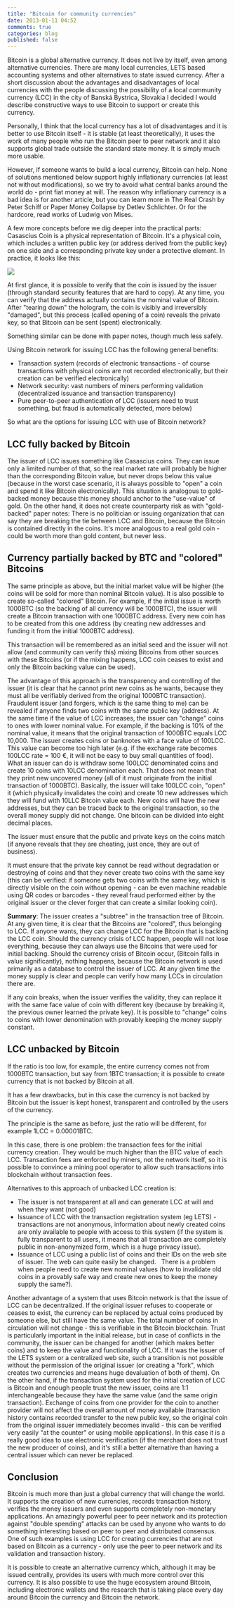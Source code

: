 ```yaml
---
title: "Bitcoin for community currencies"
date: 2013-01-11 04:52
comments: true
categories: blog
published: false
---
```


Bitcoin is a global alternative currency. It does not live by itself,
even among alternative currencies. There are many local currencies,
LETS based accounting systems and other alternatives to state issued
currency.  After a short discussion about the advantages and
disadvantages of local currencies with the people discussing the
possibility of a local community currency (LCC) in the city of Banská
Bystrica, Slovakia I decided I would describe constructive ways to
use Bitcoin to support or create this currency.

Personally, I think that the local currency has a lot of disadvantages
and it is better to use Bitcoin itself - it is stable (at least
theoretically), it uses the work of many people who run the Bitcoin
peer to peer network and it also supports global trade outside the
standard state money. It is simply much more usable.

However, if someone wants to build a local currency, Bitcoin can
help. None of solutions mentioned below support highly inflationary
currencies (at least not without modifications), so we try to avoid
what central banks around the world do - print fiat money at will.
The reason why inflationary currency is a bad idea is for another
article, but you can learn more in The Real Crash by Peter Schiff
or Paper Money Collapse by Detlev Schlichter. Or for the hardcore,
read works of Ludwig von Mises.

A few more concepts before we dig deeper into the practical parts:
Casascius Coin is a physical representation of Bitcoin. It's a
physical coin, which includes a written public key (or address
derived from the public key) on one side and a corresponding private
key under a protective element. In practice, it looks like this:

<img src="https://www.casascius.com/btcpile3-1200.jpg"/>

At first glance, it is possible to verify that the coin is issued
by the issuer (through standard security features that are hard
to copy). At any time, you can verify that the address actually
contains the nominal value of Bitcoin. After "tearing down" the
hologram, the coin is visibly and irreversibly "damaged", but this
process (called opening of a coin) reveals the private key, so that
Bitcoin can be sent (spent) electronically.

Something similar can be done with paper notes, though much less safely.

Using Bitcoin network for issuing LCC has the following general benefits:

- Transaction system (records of electronic transactions - of course transactions with physical coins are not recorded electronically, but their creation can be verified electronically)
- Network security: vast numbers of miners performing validation (decentralized issuance and transaction transparency)
- Pure peer-to-peer authentication of LCC (issuers need to trust something, but fraud is automatically detected, more below)

So what are the options for issuing LCC with use of Bitcoin network?

LCC fully backed by Bitcoin
---------------------------

The issuer of LCC issues something like Casascius coins. They can issue
only a limited number of that, so the real market rate will 
probably be higher than the corresponding Bitcoin value, but never
drops below this value (because in the worst case scenario, it is always
possible to "open" a coin and spend it like Bitcoin electronically).
This situation is analogous to gold-backed money because this money
should anchor to the "use-value" of gold. On the other hand, it
does not create counterparty risk as with "gold-backed" paper notes:
There is no politician or issuing organization that can say they
are breaking the tie between LCC and Bitcoin, because the Bitcoin
is contained directly in the coins. It's more analogous to a real
gold coin - could be worth more than gold content, but never less.

Currency partially backed by BTC and "colored" Bitcoins
-------------------------------------------------------

The same principle as above, but the initial market value will be
higher (the coins will be sold for more than nominal Bitcoin value).
It is also possible to create so-called "colored" Bitcoin.  For
example, if the initial issue is worth 1000BTC (so the backing of
all currency will be 1000BTC), the issuer will create a Bitcoin
transaction with one 1000BTC address. Every new coin has to be
created from this one address (by creating new addresses and funding
it from the initial 1000BTC address).

This transaction will be remembered as an initial seed and the issuer
will not allow (and community can verify this) mixing Bitcoins from
other sources with these Bitcoins (or if the mixing happens, LCC
coin ceases to exist and only the Bitcoin backing value can be used).

The advantage of this approach is the transparency and controlling
of the issuer (it is clear that he cannot print new coins as he
wants, because they must  all be verifiably derived from the original
1000BTC transaction). Fraudulent issuer (and forgers, which is the
same thing to me) can be revealed if anyone finds two coins with
the same public key (address). At the same time if the value of LCC
increases, the issuer can "change" coins to ones with lower nominal
value. For example, if the backing is 10% of the nominal value, it
means that the original transaction of 1000BTC equals LCC 10,000.
The issuer creates coins or banknotes with a face value of 100LCC.  This
value can become too high later (e.g. if the exchange rate becomes
100LCC rate = 100 €, it will not be easy to buy small quantities
of food). What an issuer can do is withdraw some 100LCC denominated
coins and create 10 coins with 10LCC denomination each. That does
not mean that they print new uncovered money (all of it must originate
from the initial transaction of 1000BTC). Basically, the issuer
will take 100LCC coin, "open" it (which physically invalidates the
coin) and create 10 new addresses which they will fund with 10LLC
Bitcoin value each.  New coins will have the new addresses, but
they can be traced back to the original transaction, so the overall
money supply did not change. One bitcoin can be divided into eight
decimal places.

The issuer must ensure that the public and private keys on the coins match
(if anyone reveals that they are cheating, just once, they are out
of business).

It must ensure that the private key cannot be read without degradation
or destroying of coins and that they never create two coins with
the same key (this can be verified: if someone gets two coins with
the same key, which is directly visible on the coin without opening -
can be even machine readable using QR codes or barcodes - they
reveal fraud performed either by the original issuer or the clever
forger that can create a similar looking coin).

**Summary**: The issuer creates a "subtree" in the transaction tree
of Bitcoin. At any given time, it is clear that the Bitcoins are
"colored", thus belonging to LCC. If anyone wants, they can change
LCC for the Bitcoin that is backing the LCC coin.  Should the
currency crisis of LCC happen, people will not lose everything, because
they can always use the Bitcoins that were used for initial backing.
Should the currency crisis of Bitcoin occur, (Bitcoin falls in value
significantly), nothing happens, because the Bitcoin network is used
primarily as a database to control the issuer of LCC. At any given
time the money supply is clear and people can verify how many LCCs
in circulation there are.

If any coin breaks, when the issuer verifies the validity, they can
replace it with the same face value of coin with different key
(because by breaking it, the previous owner learned the private
key).  It is possible to "change" coins to coins with lower
denomination with provably keeping the money supply constant.

LCC unbacked by Bitcoin
-----------------------

If the ratio is too low, for example, the entire currency comes not from 1000BTC transaction, but say from 1BTC transaction; it is possible to create currency that is not backed by Bitcoin at all.

It has a few drawbacks, but in this case the currency is not backed by Bitcoin but the issuer is kept honest, transparent
and controlled by the users of the currency.

The principle is the same as before, just the ratio will be different, for example 1LCC = 0.00001BTC.

In this case, there is one problem: the transaction fees for the initial currency creation.
They would be much higher than the BTC value of each LCC. Transaction fees are enforced by miners, not the network itself, so it is possible to convince a mining pool operator to allow such transactions into blockchain without transaction fees.

Alternatives to this approach of unbacked LCC creation is:

- The issuer is not transparent at all and can generate LCC at will and when they want (not good)
- Issuance of LCC with the transaction registration system (eg LETS) - transactions are not anonymous, information about
  newly created coins are only available to people with access to this system (if the system is fully transparent to all users,
  it means that all transaction are completely public in non-anonymized form, which is a huge privacy issue).
- Issuance of LCC using a public list of coins and their IDs on the web site of issuer. The web can quite easily be changed.
  There is a problem when people need to create new nominal values (how to invalidate old coins in a provably safe way and
  create new ones to keep the money supply the same?). 

Another advantage of a system that uses Bitcoin network is that the
issue of LCC can be decentralized. If the original issuer refuses
to cooperate or ceases to exist, the currency can be replaced by
actual coins produced by someone else, but still have the same value.
The total number of coins in circulation will not change - this
is verifiable in the Bitcoin blockchain. Trust is particularly
important in the initial release, but in case of conflicts in the
community, the issuer can be changed for another (which makes better
coins) and to keep the value and functionality of LCC.  If it was
the issuer of the LETS system or a centralized web site, such a
transition is not possible without the permission of the original issuer
(or creating a "fork", which creates two currencies and means huge
devaluation of both of them). On the other hand, if the transaction
system used for the initial creation of LCC is Bitcoin and enough
people trust the new issuer, coins are 1:1 interchangeable because
they have the same value (and the same origin transaction). Exchange
of coins from one provider for the coin to another provider will
not affect the overall amount of money available (transaction history
contains recorded transfer to the new public key, so the original
coin from the original issuer immediately becomes invalid - this can
be verified very easily "at the counter" or using mobile applications).
In this case it is a really good idea to use electronic
verification (if the merchant does not trust the new producer of
coins), and it's still a better alternative than having a central issuer
which can never be replaced.

Conclusion
----------

Bitcoin is much more than just a global currency that will change
the world. It supports the creation of new currencies, records
transaction history, verifies the money issuers and even supports
completely non-monetary applications. An amazingly powerful peer to
peer network and its protection against "double spending" attacks
can be used by anyone who wants to do something interesting based
on peer to peer and distributed consensus. One of such examples is
using LCC for creating currencies that are not based on Bitcoin as
a currency - only use the peer to peer network and its validation
and transaction history.

It is possible to create an alternative currency which, although
it may be issued centrally, provides its users with much more control over
this currency. It is also possible to use the huge ecosystem around
Bitcoin, including electronic wallets and the research that is
taking place every day around Bitcoin the currency and Bitcoin the
network.

